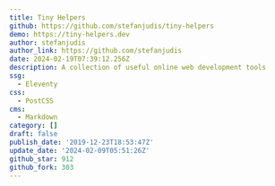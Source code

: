 ```yaml
---
title: Tiny Helpers
github: https://github.com/stefanjudis/tiny-helpers
demo: https://tiny-helpers.dev
author: stefanjudis
author_link: https://github.com/stefanjudis
date: 2024-02-19T07:39:12.256Z
description: A collection of useful online web development tools
ssg:
  - Eleventy
css:
  - PostCSS
cms:
  - Markdown
category: []
draft: false
publish_date: '2019-12-23T18:53:47Z'
update_date: '2024-02-09T05:51:26Z'
github_star: 912
github_fork: 303
---
```

